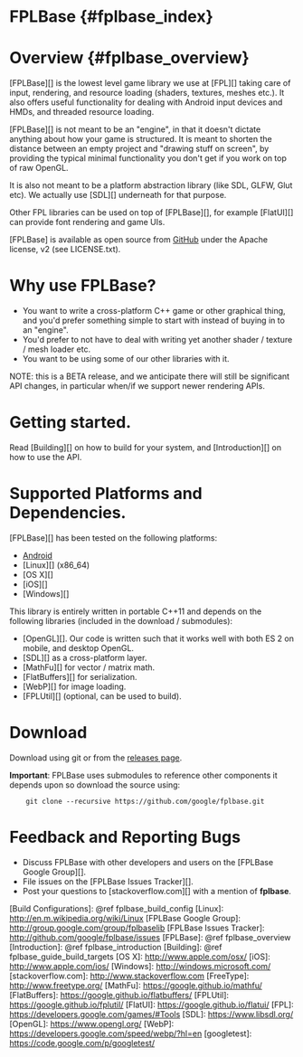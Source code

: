 FPLBase    {#fplbase_index}
======

# Overview    {#fplbase_overview}

[FPLBase][] is the lowest level game library we use at [FPL][] taking care of
input, rendering, and resource loading (shaders, textures, meshes etc.).
It also offers useful functionality for dealing with Android input devices and
HMDs, and threaded resource loading.

[FPLBase][] is not meant to be an "engine", in that it doesn't dictate anything
about how your game is structured. It is meant to shorten the distance between
an empty project and "drawing stuff on screen", by providing the typical
minimal functionality you don't get if you work on top of raw OpenGL.

It is also not meant to be a platform abstraction library (like SDL, GLFW,
Glut etc). We actually use [SDL][] underneath for that purpose.

Other FPL libraries can be used on top of [FPLBase][], for example [FlatUI][]
can provide font rendering and game UIs.

[FPLBase] is available as open source from
[GitHub](http://github.com/google/fplbase) under the Apache license, v2
(see LICENSE.txt).

# Why use FPLBase?

   * You want to write a cross-platform C++ game or other graphical thing,
     and you'd prefer something simple to start with instead of buying in to
     an "engine".
   * You'd prefer to not have to deal with writing yet another shader / texture
     / mesh loader etc.
   * You want to be using some of our other libraries with it.

NOTE: this is a BETA release, and we anticipate there will still be
significant API changes, in particular when/if we support newer rendering APIs.

# Getting started.

Read [Building][] on how to build for your system, and [Introduction][] on how
to use the API.

# Supported Platforms and Dependencies.

[FPLBase][] has been tested on the following platforms:

   * [Android][]
   * [Linux][] (x86_64)
   * [OS X][]
   * [iOS][]
   * [Windows][]

This library is entirely written in portable C++11 and depends on the
following libraries (included in the download / submodules):

   * [OpenGL][]. Our code is written such that it works well with both ES 2 on
     mobile, and desktop OpenGL.
   * [SDL][] as a cross-platform layer.
   * [MathFu][] for vector / matrix math.
   * [FlatBuffers][] for serialization.
   * [WebP][] for image loading.
   * [FPLUtil][] (optional, can be used to build).

# Download

Download using git or from the
[releases page](http://github.com/google/fplbase/releases).

**Important**: FPLBase uses submodules to reference other components it depends
upon so download the source using:

~~~{.sh}
    git clone --recursive https://github.com/google/fplbase.git
~~~

# Feedback and Reporting Bugs

   * Discuss FPLBase with other developers and users on the
     [FPLBase Google Group][].
   * File issues on the [FPLBase Issues Tracker][].
   * Post your questions to [stackoverflow.com][] with a mention of **fplbase**.

  [Android]: http://www.android.com
  [Build Configurations]: @ref fplbase_build_config
  [Linux]: http://en.m.wikipedia.org/wiki/Linux
  [FPLBase Google Group]: http://group.google.com/group/fplbaselib
  [FPLBase Issues Tracker]: http://github.com/google/fplbase/issues
  [FPLBase]: @ref fplbase_overview
  [Introduction]: @ref fplbase_introduction
  [Building]: @ref fplbase_guide_build_targets
  [OS X]: http://www.apple.com/osx/
  [iOS]: http://www.apple.com/ios/
  [Windows]: http://windows.microsoft.com/
  [stackoverflow.com]: http://www.stackoverflow.com
  [FreeType]: http://www.freetype.org/
  [MathFu]: https://google.github.io/mathfu/
  [FlatBuffers]: https://google.github.io/flatbuffers/
  [FPLUtil]: https://google.github.io/fplutil/
  [FlatUI]: https://google.github.io/flatui/
  [FPL]: https://developers.google.com/games/#Tools
  [SDL]: https://www.libsdl.org/
  [OpenGL]: https://www.opengl.org/
  [WebP]: https://developers.google.com/speed/webp/?hl=en
  [googletest]: https://code.google.com/p/googletest/
